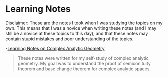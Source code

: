 # Learning Notes

Disclaimer: These are the notes I took when I was studying the topics on my own. This means that I was a novice when writing these notes (and I may still be a novice at these topics to this day), and that these notes may contain stupid mistakes and poor understanding of the topics.


-[Learning Notes on Complex Analytic Geometry](Files/2022_CAG.pdf)
 > These notes were written for my self-study of complex analytic geometry. My goal was to understand the proof of semiconituity theorem and base change theorem for complex analytic spaces.


